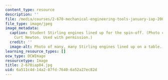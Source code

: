 ```yaml
---
content_type: resource
description: ''
file: /media/courses/2-670-mechanical-engineering-tools-january-iap-2004/6a511c4d14a287fd76406a52a27ec82d_2-670iap04.jpg
file_type: image/jpeg
image_metadata:
  caption: Student Stirling engines lined up for the spin-off. (Photo courtesy of
    Curt Newton. Used with permission.)
  credit: ''
  image-alt: Photo of many, many Stirling engines lined up on a table.
learning_resource_types: []
ocw_type: OCWImage
resourcetype: Image
title: 2-670iap04.jpg
uid: 6a511c4d-14a2-87fd-7640-6a52a27ec82d
---
```

